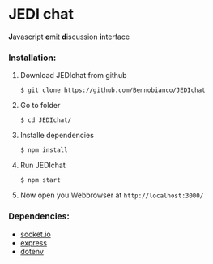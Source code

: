# JEDI chat 
**J**avascript **e**mit **d**iscussion **i**nterface


### Installation:
1. Download JEDIchat from github
    ```
    $ git clone https://github.com/Bennobianco/JEDIchat
    ```
    
2. Go to folder
    ```
    $ cd JEDIchat/
    ```
    
3. Installe dependencies
    ```
    $ npm install
    ```
    
4. Run JEDIchat
    ```
    $ npm start
    ```
    
5. Now open you Webbrowser at `http://localhost:3000/`

### Dependencies:
* [socket.io](https://www.npmjs.com/package/socket.io)
* [express](https://www.npmjs.com/package/express)
* [dotenv](https://www.npmjs.com/package/dotenv)
